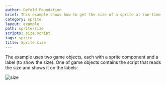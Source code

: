 ```yaml
---
author: Defold Foundation
brief: This example shows how to get the size of a sprite at run-time
category: sprite
layout: example
path: sprite/size
scripts: size.script
tags: sprite
title: Sprite size
---
```


The example uses two game objects, each with a sprite component and a label (to show the size). One of game objects contains the script that reads the size and shows it on the labels:

![size](size.png)